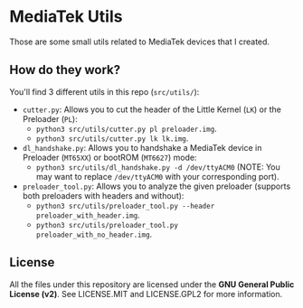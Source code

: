 # MediaTek Utils
Those are some small utils related to MediaTek devices that I created.

## How do they work?
You'll find 3 different utils in this repo (`src/utils/`):
- `cutter.py`: Allows you to cut the header of the Little Kernel (`LK`) or the Preloader (`PL`):
  - `python3 src/utils/cutter.py pl preloader.img`.
  - `python3 src/utils/cutter.py lk lk.img`.
- `dl_handshake.py`: Allows you to handshake a MediaTek device in Preloader (`MT65XX`) or bootROM (`MT6627`) mode:
  - `python3 src/utils/dl_handshake.py -d /dev/ttyACM0` (NOTE: You may want to replace `/dev/ttyACM0` with your corresponding port).
- `preloader_tool.py`: Allows you to analyze the given preloader (supports both preloaders with headers and without):
  - `python3 src/utils/preloader_tool.py --header preloader_with_header.img`.
  - `python3 src/utils/preloader_tool.py preloader_with_no_header.img`.

## License
All the files under this repository are licensed under the **GNU General Public License (v2)**. See LICENSE.MIT and LICENSE.GPL2 for more information.
